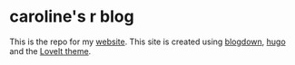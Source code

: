 # caroline's r blog  
This is the repo for my 
[website](https://carolineledbetter.us). 
This site is created using 
[blogdown](https://github.com/rstudio/blogdown), 
[hugo](https://github.com/gohugoio/hugo)
and the 
[LoveIt theme](https://github.com/gohugoio/hugo). 

